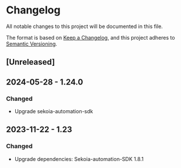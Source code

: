 # Changelog

All notable changes to this project will be documented in this file.

The format is based on [Keep a Changelog](https://keepachangelog.com/en/1.0.0/),
and this project adheres to [Semantic Versioning](https://semver.org/spec/v2.0.0.html).

## [Unreleased]

## 2024-05-28 - 1.24.0

### Changed

- Upgrade sekoia-automation-sdk

## 2023-11-22 - 1.23

### Changed

- Upgrade dependencies: Sekoia-automation-SDK 1.8.1
